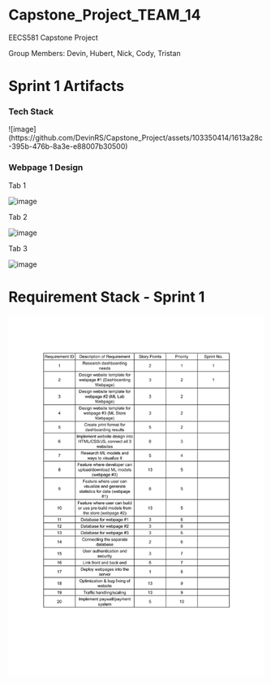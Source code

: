 # Capstone_Project_TEAM_14
EECS581 Capstone Project

Group Members: Devin, Hubert, Nick, Cody, Tristan
# Sprint 1 Artifacts 

<h3>Tech Stack</h3>
![image](https://github.com/DevinRS/Capstone_Project/assets/103350414/1613a28c-395b-476b-8a3e-e88007b30500)


<h3>Webpage 1 Design</h3>

Tab 1

![image](https://github.com/DevinRS/Capstone_Project/assets/103350414/3024f96e-c1ba-4a78-a47a-24d00eb8aace)


Tab 2

![image](https://github.com/DevinRS/Capstone_Project/assets/103350414/bce1be3c-6c8d-48d6-9bbb-6b7db4d4ad50)


Tab 3

![image](https://github.com/DevinRS/Capstone_Project/assets/103350414/4c291e20-6f2f-4c28-8bf5-0605769f98cb)



# Requirement Stack - Sprint 1 

![Initial_Requirements_Stack_1-1](https://github.com/DevinRS/Capstone_Project/blob/main/Documents/png/Sprint1_Requirement_Stack.png)




